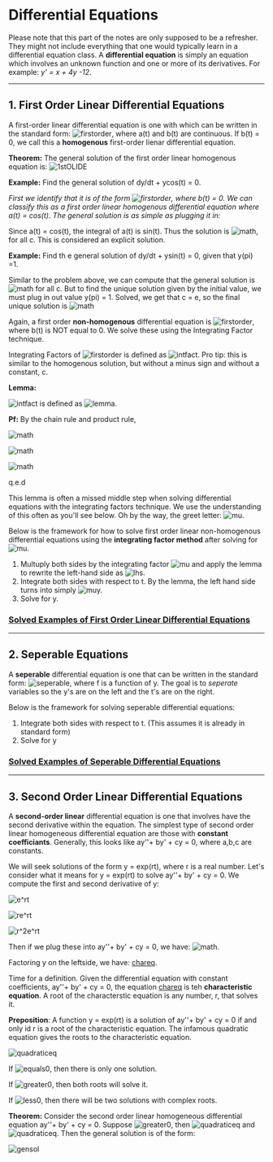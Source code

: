 # Differential Equations


Please note that this part of the notes are only supposed to be a refresher. They might not include everything that one would typically learn in a differential equation class. A **differential equation** is simply an equation which involves an unknown function and one or more of its derivatives. For example: *y' = x + 4y -12*.

---------
## 1. First Order Linear Differential Equations

A first-order linear differential equation is one with which can be written in the standard form: ![firstorder](https://latex.codecogs.com/gif.latex?\frac{dy}{dt}&space;&plus;a(t)y&space;=&space;b(t)), where a(t) and b(t) are continuous. If b(t) = 0, we call this a **homogenous** first-order lienar differential equation.

**Theorem:** The general solution of the first order linear homogenous equation is:  ![1stOLIDE](https://latex.codecogs.com/gif.latex?y&space;=&space;ce^{-\int&space;a(t)dt})

**Example:** Find the general solution of dy/dt + ycos(t) = 0.

*First we identify that it is of the form ![firstorder](https://latex.codecogs.com/gif.latex?\frac{dy}{dt}&space;&plus;a(t)y&space;=&space;b(t)), where b(t) = 0. We can classify this as a first order linear homogenous differential equation where a(t) = cos(t). The general solution is as simple as plugging it in:*

Since a(t) = cos(t), the integral of a(t) is sin(t). Thus the solution is ![math](https://latex.codecogs.com/gif.latex?y&space;=&space;ce^{-sin(t)}), for all c. This is considered an explicit solution.

**Example:** Find th e general solution of dy/dt + ysin(t) = 0, given that y(pi) =1.

Similar to the problem above, we can compute that the general solution is ![math](https://latex.codecogs.com/gif.latex?y&space;=&space;ce^{cos(t)}) for all c. But to find the unique solution given by the initial value, we must plug in out value y(pi) = 1. Solved, we get that c = e, so the final unique solution is ![math](https://latex.codecogs.com/gif.latex?y&space;=&space;ce^{cos(t)+1})



Again, a first order **non-homogenous** differential equation is ![firstorder](https://latex.codecogs.com/gif.latex?\frac{dy}{dt}&space;&plus;a(t)y&space;=&space;b(t)), where b(t) is NOT equal to 0. We solve these using the Integrating Factor technique.

Integrating Factors of ![firstorder](https://latex.codecogs.com/gif.latex?\frac{dy}{dt}&space;&plus;a(t)y&space;=&space;b(t)) is defined as ![intfact](https://latex.codecogs.com/gif.latex?\mu&space;=&space;e^{\int&space;a(t)&space;dt}). Pro tip: this is similar to the homogenous solution, but without a minus sign and without a constant, c.

**Lemma:** 

![intfact](https://latex.codecogs.com/gif.latex?\frac{dy}{dt}&space;&plus;a(t)y&space;=&space;b(t)) is defined as ![lemma](https://latex.codecogs.com/gif.latex?\frac{d(\mu&space;y)}{dt}&space;=&space;\frac{dy}{dt}&space;\mu&space;&plus;&space;a(t)y\mu).

 **Pf:** By the chain rule and product rule,
 
![math](https://latex.codecogs.com/gif.latex?\frac{d(\mu&space;y)}{dt}&space;=&space;\frac{d\mu}{dt}&space;y&space;&plus;&space;\mu&space;\frac{dy}{dt})

![math](https://latex.codecogs.com/gif.latex?\frac{d(\mu&space;y)}{dt}&space;=&space;e^{\int&space;a(t)}&space;(\int&space;a(t)dt&space;)'y&space;&plus;&space;\mu&space;\frac{dy}{dt})

![math](https://latex.codecogs.com/gif.latex?\frac{d(\mu&space;y)}{dt}&space;=&space;\mu&space;a(t)y&space;&plus;&space;\mu&space;\frac{dy}{dt})


q.e.d

This lemma is often a missed middle step when solving differential equations with the integrating factors technique. We use the understanding of this often as you'll see below. Oh by the way, the greet letter: ![mu](https://latex.codecogs.com/gif.latex?\mu).


Below is the framework for how to solve first order linear non-homogenous differential equations using the **integrating factor method** after solving for ![mu](https://latex.codecogs.com/gif.latex?\mu).

1. Multuply both sides by the integrating factor ![mu](https://latex.codecogs.com/gif.latex?\mu) and apply the lemma to rewrite the left-hand side as ![lhs](https://latex.codecogs.com/gif.latex?\frac{d(\mu&space;y)}{dy}).
2. Integrate both sides with respect to t. By the lemma, the left hand side turns into simply ![mu](https://latex.codecogs.com/gif.latex?\mu)y.
3. Solve for y. 

### [Solved Examples of First Order Linear Differential Equations](FirstOrderLinearDE.pdf)

--------
## 2. Seperable Equations

A **seperable** differential equation is one that can be written in the standard form: ![seperable](https://latex.codecogs.com/gif.latex?f(y)&space;\frac{dy}{dt}&space;=&space;g(t)), where f is a function of y. The goal is to *seperate* variables so the y's are on the left and the t's are on the right. 

Below is the framework for solving seperable differential equations:

1. Integrate both sides with respect to t. (This assumes it is already in standard form)
2. Solve for y

### [Solved Examples of Seperable Differential Equations](SeperableDE.pdf)


--------------
## 3. Second Order Linear Differential Equations

A **second-order linear** differential equation is one that involves have the second derivative within the equation. The simplest type of second order linear homogeneous differential equation are those with **constant coefficiants**. Generally, this looks like ay''+ by' + cy = 0, where a,b,c are constants.

We will seek solutions of the form y = exp(rt), where r is a real number. Let's consider what it means for y = exp(rt) to solve ay''+ by' + cy = 0.
We compute the first and second derivative of y:

![e^rt](https://latex.codecogs.com/gif.latex?y&space;=&space;e^{rt})

![re^rt](https://latex.codecogs.com/gif.latex?y'&space;=&space;re^{rt})

![r^2e^rt](https://latex.codecogs.com/gif.latex?y''&space;=&space;r^{2}e^{rt})

Then if we plug these into ay''+ by' + cy = 0, we have: ![math](https://latex.codecogs.com/gif.latex?a&space;r^{2}y&space;&plus;&space;bry&space;&plus;&space;cy&space;=&space;0). 

Factoring y on the leftside, we have: [chareq](https://latex.codecogs.com/gif.latex?a&space;r^{2}&space;&plus;&space;by&space;&plus;&space;c&space;=&space;0).

Time for a definition. Given the differential equation with constant coefficients, ay''+ by' + cy = 0, the equation [chareq](https://latex.codecogs.com/gif.latex?a&space;r^{2}&space;&plus;&space;by&space;&plus;&space;c&space;=&space;0) is teh **characteristic equation**. A root of the characterstic equation is any number, r, that solves it. 

**Preposition**: A function y = exp(rt) is a solution of ay''+ by' + cy = 0 if and only id r is a root of the characteristic equation. The infamous quadratic 
equation gives the roots to the characteristic equation. 

![quadraticeq](https://latex.codecogs.com/gif.latex?r&space;=&space;\frac{-b&space;\pm&space;\sqrt{b^{2}&space;-4ac}}{2a})

If ![equals0](https://latex.codecogs.com/gif.latex?b^{2}&space;-4ac&space;=&space;0), then there is only one solution.

If ![greater0](https://latex.codecogs.com/gif.latex?b^{2}&space;-4ac&space;>&space;0), then both roots will solve it.

If ![less0](https://latex.codecogs.com/gif.latex?b^{2}&space;-4ac&space;<&space;0), then there will be two solutions with complex roots.

**Theorem:** Consider the second order linear homogeneous differential equation ay''+ by' + cy = 0. Suppose ![greater0](https://latex.codecogs.com/gif.latex?b^{2}&space;-4ac&space;>&space;0), then ![quadraticeq](https://latex.codecogs.com/gif.latex?r_{1}&space;=&space;\frac{-b&space;-&space;\sqrt{b^{2}&space;-4ac}}{2a}) and ![quadraticeq](https://latex.codecogs.com/gif.latex?r_{2}&space;=&space;\frac{-b&space;plus&space;\sqrt{b^{2}&space;-4ac}}{2a}). Then the general solution is of the form:

![gensol](https://latex.codecogs.com/gif.latex?y&space;=&space;c_{1}e^{r_{1}t}&space;&plus;&space;c_{2}e^{r_{2}t})
